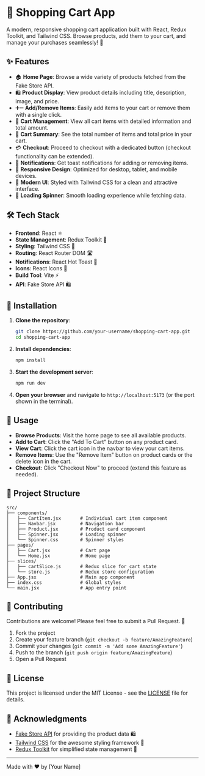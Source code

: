 # 🛒 Shopping Cart App

A modern, responsive shopping cart application built with React, Redux Toolkit, and Tailwind CSS. Browse products, add them to your cart, and manage your purchases seamlessly! 🚀

## ✨ Features

- 🏠 **Home Page**: Browse a wide variety of products fetched from the Fake Store API.
- 🛍️ **Product Display**: View product details including title, description, image, and price.
- ➕➖ **Add/Remove Items**: Easily add items to your cart or remove them with a single click.
- 🛒 **Cart Management**: View all cart items with detailed information and total amount.
- 🧮 **Cart Summary**: See the total number of items and total price in your cart.
- 💳 **Checkout**: Proceed to checkout with a dedicated button (checkout functionality can be extended).
- 🔔 **Notifications**: Get toast notifications for adding or removing items.
- 📱 **Responsive Design**: Optimized for desktop, tablet, and mobile devices.
- 🎨 **Modern UI**: Styled with Tailwind CSS for a clean and attractive interface.
- 🔄 **Loading Spinner**: Smooth loading experience while fetching data.

## 🛠️ Tech Stack

- **Frontend**: React ⚛️
- **State Management**: Redux Toolkit 🧠
- **Styling**: Tailwind CSS 🎨
- **Routing**: React Router DOM 🛣️
- **Notifications**: React Hot Toast 🍞
- **Icons**: React Icons 🎯
- **Build Tool**: Vite ⚡
- **API**: Fake Store API 🛍️

## 🚀 Installation

1. **Clone the repository**:
   ```bash
   git clone https://github.com/your-username/shopping-cart-app.git
   cd shopping-cart-app
   ```

2. **Install dependencies**:
   ```bash
   npm install
   ```

3. **Start the development server**:
   ```bash
   npm run dev
   ```

4. **Open your browser** and navigate to `http://localhost:5173` (or the port shown in the terminal).

## 📖 Usage

- **Browse Products**: Visit the home page to see all available products.
- **Add to Cart**: Click the "Add To Cart" button on any product card.
- **View Cart**: Click the cart icon in the navbar to view your cart items.
- **Remove Items**: Use the "Remove Item" button on product cards or the delete icon in the cart.
- **Checkout**: Click "Checkout Now" to proceed (extend this feature as needed).

## 📁 Project Structure

```
src/
├── components/
│   ├── CartItem.jsx       # Individual cart item component
│   ├── Navbar.jsx         # Navigation bar
│   ├── Product.jsx        # Product card component
│   ├── Spinner.jsx        # Loading spinner
│   └── Spinner.css        # Spinner styles
├── pages/
│   ├── Cart.jsx           # Cart page
│   └── Home.jsx           # Home page
├── slices/
│   ├── cartSlice.js       # Redux slice for cart state
│   └── store.js           # Redux store configuration
├── App.jsx                # Main app component
├── index.css              # Global styles
└── main.jsx               # App entry point
```

## 🤝 Contributing

Contributions are welcome! Please feel free to submit a Pull Request. 📝

1. Fork the project
2. Create your feature branch (`git checkout -b feature/AmazingFeature`)
3. Commit your changes (`git commit -m 'Add some AmazingFeature'`)
4. Push to the branch (`git push origin feature/AmazingFeature`)
5. Open a Pull Request

## 📄 License

This project is licensed under the MIT License - see the [LICENSE](LICENSE) file for details.

## 🙏 Acknowledgments

- [Fake Store API](https://fakestoreapi.com/) for providing the product data 🛍️
- [Tailwind CSS](https://tailwindcss.com/) for the awesome styling framework 🎨
- [Redux Toolkit](https://redux-toolkit.js.org/) for simplified state management 🧠

---

Made with ❤️ by [Your Name]
